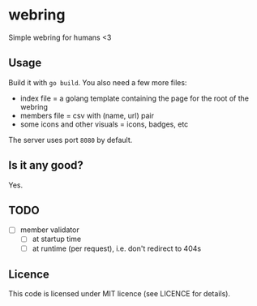# webring

Simple webring for humans <3

## Usage

Build it with `go build`. You also need a few more files:

- index file = a golang template containing the page for the root of the webring
- members file = csv with (name, url) pair
- some icons and other visuals = icons, badges, etc

The server uses port `8080` by default.

## Is it any good?

Yes.

## TODO

- [ ] member validator
  - [ ] at startup time
  - [ ] at runtime (per request), i.e. don't redirect to 404s

## Licence

This code is licensed under MIT licence (see LICENCE for details).

